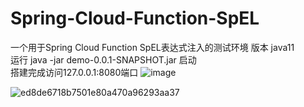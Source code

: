 # Spring-Cloud-Function-SpEL
一个用于Spring Cloud Function SpEL表达式注入的测试环境
版本 java11\
运行 java -jar demo-0.0.1-SNAPSHOT.jar 启动\
搭建完成访问127.0.0.1:8080端口
![image](https://user-images.githubusercontent.com/88339946/160252763-dcdab609-08a5-4d70-afb0-0f8870d64f82.png)

![ed8de6718b7501e80a470a96293aa37](https://user-images.githubusercontent.com/88339946/160252782-8173cb68-e9bc-4337-86fd-36dc9feddce7.jpg)

